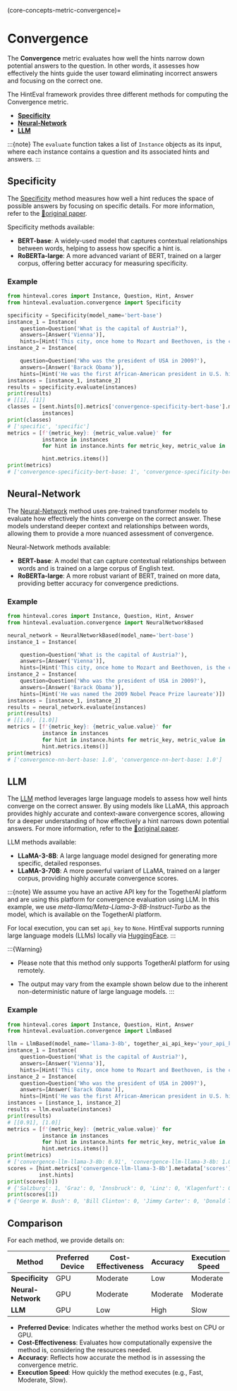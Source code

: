 (core-concepts-metric-convergence)=

# Convergence

The **Convergence** metric evaluates how well the hints narrow down potential answers to the question. In other words, it assesses how effectively the hints guide the user toward eliminating incorrect answers and focusing on the correct one.

The HintEval framework provides three different methods for computing the Convergence metric.

- [**Specificity**](#specificity)
- [**Neural-Network**](#neural-network)
- [**LLM**](#llm)

:::{note}
The `evaluate` function takes a list of `Instance` objects as its input, where each instance contains a question and its associated hints and answers.
:::

## Specificity

The [Specificity](../../references/metrics/convergence.rst#hinteval.cores.evaluation_metrics.convergence.Specificity) method measures how well a hint reduces the space of possible answers by focusing on specific details. For more information, refer to the [📝original paper](https://dl.acm.org/doi/abs/10.1145/3477495.3531734).

Specificity methods available:

- **BERT-base**: A widely-used model that captures contextual relationships between words, helping to assess how specific a hint is.
- **RoBERTa-large**: A more advanced variant of BERT, trained on a larger corpus, offering better accuracy for measuring specificity.

### Example

```python
from hinteval.cores import Instance, Question, Hint, Answer
from hinteval.evaluation.convergence import Specificity

specificity = Specificity(model_name='bert-base')
instance_1 = Instance(
    question=Question('What is the capital of Austria?'),
    answers=[Answer('Vienna')],
    hints=[Hint('This city, once home to Mozart and Beethoven, is the capital of Austria.')])
instance_2 = Instance(

    question=Question('Who was the president of USA in 2009?'),
    answers=[Answer('Barack Obama')],
    hints=[Hint('He was the first African-American president in U.S. history.')])
instances = [instance_1, instance_2]
results = specificity.evaluate(instances)
print(results)
# [[1], [1]]
classes = [sent.hints[0].metrics['convergence-specificity-bert-base'].metadata['description'] for sent in
           instances]
print(classes)
# ['specific', 'specific']
metrics = [f'{metric_key}: {metric_value.value}' for
           instance in instances
           for hint in instance.hints for metric_key, metric_value in

           hint.metrics.items()]
print(metrics)
# ['convergence-specificity-bert-base: 1', 'convergence-specificity-bert-base: 1']
```

## Neural-Network

The [Neural-Network](../../references/metrics/convergence.rst#hinteval.cores.evaluation_metrics.convergence.NeuralNetworkBased) method uses pre-trained transformer models to evaluate how effectively the hints converge on the correct answer. These models understand deeper context and relationships between words, allowing them to provide a more nuanced assessment of convergence.

Neural-Network methods available:

- **BERT-base**: A model that can capture contextual relationships between words and is trained on a large corpus of English text.
- **RoBERTa-large**: A more robust variant of BERT, trained on more data, providing better accuracy for convergence predictions.

### Example

```python
from hinteval.cores import Instance, Question, Hint, Answer
from hinteval.evaluation.convergence import NeuralNetworkBased

neural_network = NeuralNetworkBased(model_name='bert-base')
instance_1 = Instance(

    question=Question('What is the capital of Austria?'),
    answers=[Answer('Vienna')],
    hints=[Hint('This city, once home to Mozart and Beethoven, is the capital of Austria.')])
instance_2 = Instance(
    question=Question('Who was the president of USA in 2009?'),
    answers=[Answer('Barack Obama')],
    hints=[Hint('He was named the 2009 Nobel Peace Prize laureate')])
instances = [instance_1, instance_2]
results = neural_network.evaluate(instances)
print(results)
# [[1.0], [1.0]]
metrics = [f'{metric_key}: {metric_value.value}' for
           instance in instances
           for hint in instance.hints for metric_key, metric_value in
           hint.metrics.items()]
print(metrics)
# ['convergence-nn-bert-base: 1.0', 'convergence-nn-bert-base: 1.0']
```

## LLM

The [LLM](../../references/metrics/convergence.rst#hinteval.cores.evaluation_metrics.convergence.LlmBased) method leverages large language models to assess how well hints converge on the correct answer. By using models like LLaMA, this approach provides highly accurate and context-aware convergence scores, allowing for a deeper understanding of how effectively a hint narrows down potential answers. For more information, refer to the [📝original paper](https://dl.acm.org/doi/10.1145/3626772.3657855).

LLM methods available:

- **LLaMA-3-8B**: A large language model designed for generating more specific, detailed responses.
- **LLaMA-3-70B**: A more powerful variant of LLaMA, trained on a larger corpus, providing highly accurate convergence scores.

:::{note}
We assume you have an active API key for the TogetherAI platform and are using this platform for convergence evaluation using LLM. In this example, we use *meta-llama/Meta-Llama-3-8B-Instruct-Turbo* as the model, which is available on the TogetherAI platform. 

For local execution, you can set `api_key` to `None`. HintEval supports running large language models (LLMs) locally via [HuggingFace](https://huggingface.co/models).
:::

:::{Warning}
- Please note that this method only supports TogetherAI platform for using remotely.

- The output may vary from the example shown below due to the inherent non-deterministic nature of large language models.
:::

### Example

```python
from hinteval.cores import Instance, Question, Hint, Answer
from hinteval.evaluation.convergence import LlmBased

llm = LlmBased(model_name='llama-3-8b', together_ai_api_key='your_api_key')
instance_1 = Instance(
    question=Question('What is the capital of Austria?'),
    answers=[Answer('Vienna')],
    hints=[Hint('This city, once home to Mozart and Beethoven, is the capital of Austria.')])
instance_2 = Instance(
    question=Question('Who was the president of USA in 2009?'),
    answers=[Answer('Barack Obama')],
    hints=[Hint('He was the first African-American president in U.S. history.')])
instances = [instance_1, instance_2]
results = llm.evaluate(instances)
print(results)
# [[0.91], [1.0]]
metrics = [f'{metric_key}: {metric_value.value}' for
           instance in instances
           for hint in instance.hints for metric_key, metric_value in
           hint.metrics.items()]
print(metrics)
# ['convergence-llm-llama-3-8b: 0.91', 'convergence-llm-llama-3-8b: 1.0']
scores = [hint.metrics['convergence-llm-llama-3-8b'].metadata['scores'] for inst in instances for hint in
          inst.hints]
print(scores[0])
# {'Salzburg': 1, 'Graz': 0, 'Innsbruck': 0, 'Linz': 0, 'Klagenfurt': 0, 'Bregenz': 0, 'Wels': 0, 'St. Pölten': 0, 'Eisenstadt': 0, 'Sankt Johann impong': 0, 'Vienna': 1}
print(scores[1])
# {'George W. Bush': 0, 'Bill Clinton': 0, 'Jimmy Carter': 0, 'Donald Trump': 0, 'Joe Biden': 0, 'Ronald Reagan': 0, 'Richard Nixon': 0, 'Gerald Ford': 0, 'Franklin D. Roosevelt': 0, 'Theodore Roosevelt': 0, 'Barack Obama': 1}
```

## Comparison

For each method, we provide details on:

| Method               | Preferred Device | Cost-Effectiveness | Accuracy  | Execution Speed |
|----------------------|------------------|--------------------|-----------|-----------------|
| **Specificity**       | GPU              | Moderate           | Low       | Moderate        |
| **Neural-Network**    | GPU              | Moderate           | Moderate  | Moderate        |
| **LLM**              | GPU              | Low                | High | Slow            |

- **Preferred Device**: Indicates whether the method works best on CPU or GPU.
- **Cost-Effectiveness**: Evaluates how computationally expensive the method is, considering the resources needed.
- **Accuracy**: Reflects how accurate the method is in assessing the convergence metric.
- **Execution Speed**: How quickly the method executes (e.g., Fast, Moderate, Slow).